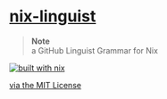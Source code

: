 # [nix-linguist](https://nixos.org/)

> **Note** <br />
> a GitHub Linguist Grammar for Nix

[![built with nix](https://builtwithnix.org/badge.svg)](https://builtwithnix.org)



[via the MIT License](LICENSE.txt)
